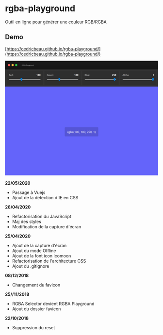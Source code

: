 # rgba-playground

Outil en ligne pour générer une couleur RGB/RGBA

## Demo

[https://cedricbeau.github.io/rgba-playground/](https://cedricbeau.github.io/rgba-playground/)

![img/hsla-playground.png](img/rgba-playground.png "Screenshot")

**22/05/2020**

* Passage à Vuejs
* Ajout de la detection d'IE en CSS

**26/04/2020**

* Refactorisation du JavaScript
* Maj des styles
* Modification de la capture d'écran

**25/04/2020**

* Ajout de la capture d'écran
* Ajout du mode Offline
* Ajout de la font icon Icomoon
* Refactorisation de l'architecture CSS
* Ajout du .gitignore

**08/12/2018**

* Changement du favicon

**25//11/2018**

* RGBA Selector devient RGBA Playground
* Ajout du dossier favicon

**22/10/2018**

* Suppression du reset
